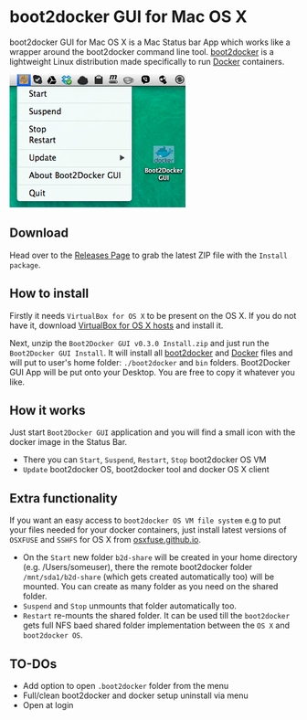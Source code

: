 boot2docker GUI for Mac OS X
============================

boot2docker GUI for Mac OS X is a Mac Status bar App which works like a wrapper around the boot2docker command line tool.
[boot2docker](https://github.com/boot2docker/boot2docker) is a lightweight Linux distribution made specifically to run [Docker](https://www.docker.io/) containers.

![Boot2Docker-GUI L](boot2docker-gui.png "Boot2Docker-GUI")

Download
--------
Head over to the [Releases Page](https://github.com/rimusz/boot2docker-gui-osx/releases) to grab the latest ZIP file with the ````Install package````.


How to install
----------

Firstly it needs ````VirtualBox for OS X```` to be present on the OS X.
If you do not have it, download [VirtualBox for OS X hosts](https://www.virtualbox.org/wiki/Downloads) and install it.

Next, unzip the ````Boot2Docker GUI v0.3.0 Install.zip```` and just run the ````Boot2Docker GUI Install````.
It will install all [boot2docker](https://github.com/boot2docker/boot2docker) and [Docker](https://www.docker.io/) files
and will put to user's home folder: ````./boot2docker```` and ````bin```` folders.
Boot2Docker GUI App will be put onto your Desktop. You are free to copy it whatever you like.

How it works
------------

Just start ````Boot2Docker GUI```` application and you will find a small icon with the docker image in the Status Bar.

* There you can ````Start````, ````Suspend````, ````Restart````, ````Stop```` boot2docker OS VM
* ````Update```` boot2docker OS, boot2docker tool and docker OS X client


Extra functionality
-------------------

If you want an easy access to ````boot2docker OS VM file system```` e.g to put your files needed for your docker containers,
just install latest versions of ````OSXFUSE```` and ````SSHFS```` for OS X from [osxfuse.github.io](http://osxfuse.github.io/).
* On the ````Start```` new folder ````b2d-share```` will be created in your home directory (e.g. /Users/someuser), there the remote
boot2docker folder ````/mnt/sda1/b2d-share```` (which gets created automatically too) will be mounted.
You can create as many folder as you need on the shared folder.
* ````Suspend```` and ````Stop```` unmounts that folder automatically too.
* ````Restart```` re-mounts the shared folder.
It can be used till the ````boot2docker```` gets full NFS baed shared folder implementation between the ````OS X```` and ````boot2docker OS````.


TO-DOs
------

* Add option to open ````.boot2docker```` folder from the menu
* Full/clean boot2docker and docker setup uninstall via menu
* Open at login



